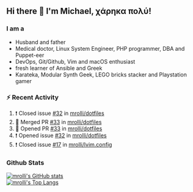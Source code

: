 ## Hi there 👋 I'm Michael, χάρηκα πολύ!

<!--
**mrolli/mrolli** is a ✨ _special_ ✨ repository because its `README.md` (this file) appears on your GitHub profile.

Here are some ideas to get you started:

- 🔭 I’m currently working on ...
- 🌱 I’m currently learning ...
- 👯 I’m looking to collaborate on ...
- 🤔 I’m looking for help with ...
- 💬 Ask me about ...
- 📫 How to reach me: ...
- 😄 Pronouns: ...
- ⚡ Fun fact: ...
-->

### I am a
- Husband and father
- Medical doctor, Linux System Engineer, PHP programmer, DBA and Puppet-eer
- DevOps, Git/Github, Vim and macOS enthusiast
- fresh learner of Ansible and Greek
- Karateka, Modular Synth Geek, LEGO bricks stacker and Playstation gamer 

### :zap: Recent Activity

<!--START_SECTION:activity-->
1. ❗️ Closed issue [#32](https://github.com/mrolli/dotfiles/issues/32) in [mrolli/dotfiles](https://github.com/mrolli/dotfiles)
2. 🎉 Merged PR [#33](https://github.com/mrolli/dotfiles/pull/33) in [mrolli/dotfiles](https://github.com/mrolli/dotfiles)
3. 💪 Opened PR [#33](https://github.com/mrolli/dotfiles/pull/33) in [mrolli/dotfiles](https://github.com/mrolli/dotfiles)
4. ❗️ Opened issue [#32](https://github.com/mrolli/dotfiles/issues/32) in [mrolli/dotfiles](https://github.com/mrolli/dotfiles)
5. ❗️ Closed issue [#17](https://github.com/mrolli/lvim.config/issues/17) in [mrolli/lvim.config](https://github.com/mrolli/lvim.config)
<!--END_SECTION:activity-->

### Github Stats
[![mrolli's GitHub stats](https://github-readme-stats.vercel.app/api?username=mrolli&count_private=true&show_icons=true&theme=onedark)](https://github.com/anuraghazra/github-readme-stats)  
[![mrolli's Top Langs](https://github-readme-stats.vercel.app/api/top-langs/?username=mrolli&count_private=true&theme=onedark&hide=c%2B%2B,c,html,cmake,makefile&layout=compact)](https://github.com/anuraghazra/github-readme-stats)
